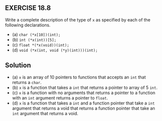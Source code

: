 ## EXERCISE 18.8
Write a complete description of the type of `x` as specified by each of the following declarations.
- (a) `char (*x[10])(int);`
- (b) `int (*x(int))[5];`
- (c\) `float *(*x(void))(int);`
- (d) `void (*x(int, void (*y)(int)))(int);`


## Solution
- (a) `x` is an array of 10 pointers to functions that accepts an `int` that returns a `char`.
- (b) `x` is a function that takes a `int` that returns a pointer to array of 5 `int`.
- (c\) `x` is a function with no arguments that returns a pointer to a function with an `int` argument returns a pointer to `float`. 
- (d) `x` is a function that takes a `int` and a function pointer that take a `int` argument that returns a void that returns a function pointer that take an `int` argument that returns a void.
